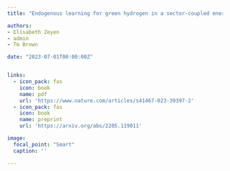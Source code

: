 ```yaml
---
title: "Endogenous learning for green hydrogen in a sector-coupled energy model for Europe"

authors:
- Elisabeth Zeyen
- admin
- Tm Brown

date: "2023-07-01T00:00:00Z"


links:
  - icon_pack: fas
    icon: book
    name: pdf
    url: 'https://www.nature.com/articles/s41467-023-39397-2'
  - icon_pack: fas
    icon: book
    name: preprint
    url: 'https://arxiv.org/abs/2205.119011'

image: 
  focal_point: "Smart"
  caption: ''

---
```



